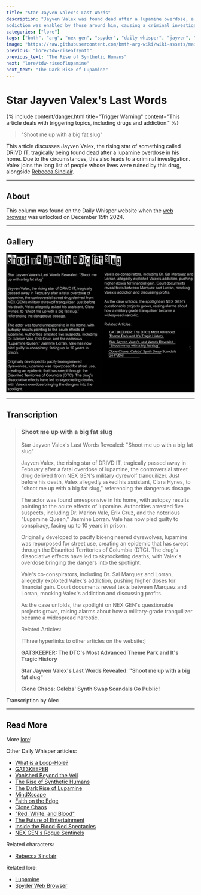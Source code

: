 ```yaml
---
title: "Star Jayven Valex's Last Words"
description: "Jayven Valex was found dead after a lupamine overdose, a shady tranquilizer developed by Nex Gen. His tragic 
addiction was enabled by those around him, causing a criminal investigation."
categories: ["lore"]
tags: ["bmth", "arg", "nex gen", "spyder", "daily whisper", "jayven", "valex", "last words"]
image: "https://raw.githubusercontent.com/bmth-arg-wiki/wiki-assets/main/lore/webbrowser/dailywhisper/valex-300x300.png"
previous: "lore/tdw-riseofsynth"
previous_text: "The Rise of Synthetic Humans"
next: "lore/tdw-riseoflupamine"
next_text: "The Dark Rise of Lupamine"
---
```

# Star Jayven Valex's Last Words

{% include content/danger.html
title="Trigger Warning"
content="This article deals with triggering topics, including drugs and addiction."
%}

> "Shoot me up with a big fat slug"

This article discusses Jayven Valex, the rising star of something called DRIVD IT, tragically being found 
dead after a [lupamine](lupamine) overdose in his home. Due to the circumstances, this also leads to a criminal investigation.
Valex joins the long list of people whose lives were ruined by this drug, alongside [Rebecca Sinclair](../characters/rebecca).

***

## About
 
This column was found on the Daily Whisper website when the [web browser](webbrowser) was unlocked on December 15th 2024.

***

## Gallery

![valex article](https://raw.githubusercontent.com/bmth-arg-wiki/wiki-assets/main/lore/webbrowser/dailywhisper/valex.png)

***

## Transcription

> ### Shoot me up with a big fat slug
> 
> Star Jayven Valex's Last Words Revealed: "Shoot me up with a big fat slug"
> 
> Jayven Valex, the rising star of DRIVD IT, tragically passed away in February after a fatal overdose of lupamine, 
> the controversial street drug derived from NEX GEN's military dyrewolf tranquilizer. Just before his death, 
> Valex allegedly asked his assistant, Clara Hynes, to "shoot me up with a big fat slug," referencing the dangerous dosage.
>
> The actor was found unresponsive in his home, with autopsy results pointing to the acute effects of lupamine. 
> Authorities arrested five suspects, including Dr. Marion Vale, Erik Cruz, and the notorious "Lupamine Queen," Jasmine Lorran. 
> Vale has now pled guilty to conspiracy, facing up to 10 years in prison.
>
> Originally developed to pacify bioengineered dyrewolves, lupamine was repurposed for street use, creating an epidemic 
> that has swept through the Disunited Territories of Columbia (DTC). The drug's dissociative effects have led to skyrocketing 
> deaths, with Valex's overdose bringing the dangers into the spotlight.
>
> Vale's co-conspirators, including Dr. Sal Marquez and Lorran, allegedly exploited Valex's addiction, pushing higher 
> doses for financial gain. Court documents reveal texts between Marquez and Lorran, mocking Valex's addiction and discussing profits.
>
> As the case unfolds, the spotlight on NEX GEN's questionable projects grows, raising alarms about how a military-grade 
> tranquilizer became a widespread narcotic.
>
> Related Articles:
> 
> [Three hyperlinks to other articles on the website:]
> 
> __GAT3KEEPER: The DTC's Most Advanced Theme Park and It's Tragic History__
> 
> __Star Jayven Valex's Last Words Revealed: "Shoot me up with a big fat slug"__
> 
> __Clone Chaos: Celebs' Synth Swap Scandals Go Public!__

Transcription by Alec

***

## Read More

More [lore](lore)!

Other Daily Whisper articles:

- [What is a Loop-Hole?](tdw-loophole)
- [GAT3KEEPER](tdw-gatekeeper)
- [Vanished Beyond the Veil](tdw-vanished)
- [The Rise of Synthetic Humans](tdw-riseofsynth)
- [The Dark Rise of Lupamine](tdw-riseoflupamine)
- [MindXscape](tdw-mindxscape)
- [Faith on the Edge](tdw-faithedge)
- [Clone Chaos](tdw-clonechaos)
- ["Red, White, and Blood"](tdw-redwhiteblood)
- [The Future of Entertainment](tdw-futureentertainment)
- [Inside the Blood-Red Spectacles](tdw-bloodredspectacles)
- [NEX GEN's Rogue Sentinels](tdw-roguesentinels)

Related characters:

- [Rebecca Sinclair](../characters/rebecca)

Related lore:

- [Lupamine](lupamine)
- [Spyder Web Browser](webbrowser)